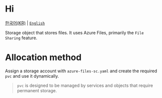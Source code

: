 # Hi

[한국어(KR)](./README.md) | [`English`](./README.en-US.md)

Storage object that stores files. It uses Azure Files, primarily the `File Sharing` feature.

# Allocation method

Assign a storage account with `azure-files-sc.yaml` and create the required `pvc` and use it dynamically.

> `pvc` is designed to be managed by services and objects that require permanent storage.
